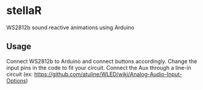 # stellaR
WS2812b sound reactive animations using Arduino

## Usage
Connect WS2812b to Arduino and connect buttons accordingly.
Change the input pins in the code to fit your circuit.
Connect the Aux through a line-in circuit (ex: https://github.com/atuline/WLED/wiki/Analog-Audio-Input-Options)
